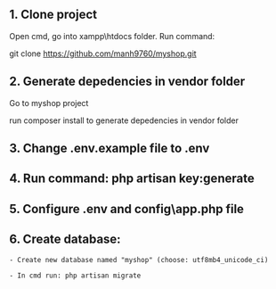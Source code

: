 ## 1. Clone project
Open cmd, go into xampp\htdocs folder. Run command:

git clone https://github.com/manh9760/myshop.git

## 2. Generate depedencies in vendor folder
Go to myshop project

run composer install to generate depedencies in vendor folder

## 3. Change .env.example file to .env

## 4. Run command: php artisan key:generate

## 5. Configure .env and config\app.php file

## 6. Create database:

    - Create new database named "myshop" (choose: utf8mb4_unicode_ci)
    
    - In cmd run: php artisan migrate
